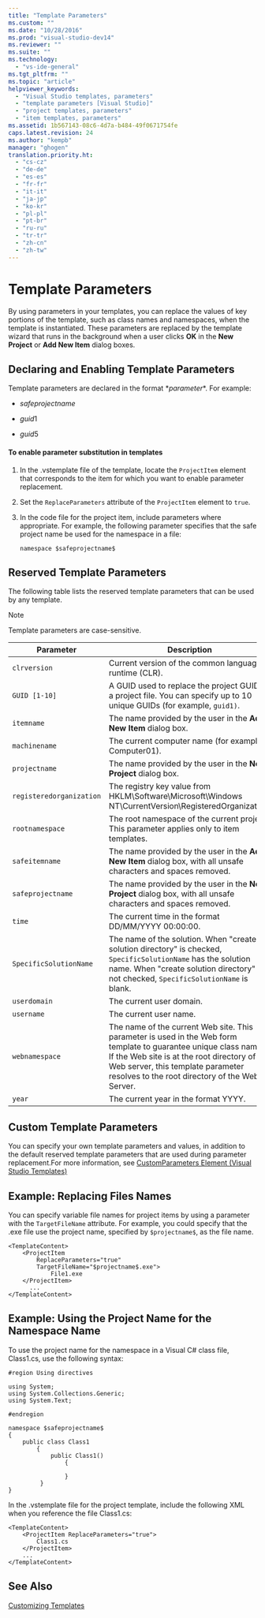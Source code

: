 ```yaml
---
title: "Template Parameters"
ms.custom: ""
ms.date: "10/28/2016"
ms.prod: "visual-studio-dev14"
ms.reviewer: ""
ms.suite: ""
ms.technology: 
  - "vs-ide-general"
ms.tgt_pltfrm: ""
ms.topic: "article"
helpviewer_keywords: 
  - "Visual Studio templates, parameters"
  - "template parameters [Visual Studio]"
  - "project templates, parameters"
  - "item templates, parameters"
ms.assetid: 1b567143-08c6-4d7a-b484-49f0671754fe
caps.latest.revision: 24
ms.author: "kempb"
manager: "ghogen"
translation.priority.ht: 
  - "cs-cz"
  - "de-de"
  - "es-es"
  - "fr-fr"
  - "it-it"
  - "ja-jp"
  - "ko-kr"
  - "pl-pl"
  - "pt-br"
  - "ru-ru"
  - "tr-tr"
  - "zh-cn"
  - "zh-tw"
---
```

# Template Parameters
By using parameters in your templates, you can replace the values of key portions of the template, such as class names and namespaces, when the template is instantiated. These parameters are replaced by the template wizard that runs in the background when a user clicks **OK** in the **New Project** or **Add New Item** dialog boxes.  
  
## Declaring and Enabling Template Parameters  
 Template parameters are declared in the format $*parameter*$. For example:  
  
-   $safeprojectname$  
  
-   $guid1$  
  
-   $guid5$  
  
#### To enable parameter substitution in templates  
  
1.  In the .vstemplate file of the template, locate the `ProjectItem` element that corresponds to the item for which you want to enable parameter replacement.  
  
2.  Set the `ReplaceParameters` attribute of the `ProjectItem` element to `true`.  
  
3.  In the code file for the project item, include parameters where appropriate. For example, the following parameter specifies that the safe project name be used for the namespace in a file:  
  
    ```  
    namespace $safeprojectname$  
    ```  
  
## Reserved Template Parameters  
 The following table lists the reserved template parameters that can be used by any template.  
  
> [!NOTE]
>  Template parameters are case-sensitive.  
  
|Parameter|Description|  
|---------------|-----------------|  
|`clrversion`|Current version of the common language runtime (CLR).|  
|`GUID [1-10]`|A GUID used to replace the project GUID in a project file. You can specify up to 10 unique GUIDs (for example, `guid1)`.|  
|`itemname`|The name provided by the user in the **Add New Item** dialog box.|  
|`machinename`|The current computer name (for example, Computer01).|  
|`projectname`|The name provided by the user in the **New Project** dialog box.|  
|`registeredorganization`|The registry key value from HKLM\Software\Microsoft\Windows NT\CurrentVersion\RegisteredOrganization.|  
|`rootnamespace`|The root namespace of the current project. This parameter applies only to item templates.|  
|`safeitemname`|The name provided by the user in the **Add New Item** dialog box, with all unsafe characters and spaces removed.|  
|`safeprojectname`|The name provided by the user in the **New Project** dialog box, with all unsafe characters and spaces removed.|  
|`time`|The current time in the format DD/MM/YYYY 00:00:00.|  
|`SpecificSolutionName`|The name of the solution. When "create solution directory" is checked, `SpecificSolutionName` has the solution name. When "create solution directory" is not checked, `SpecificSolutionName` is blank.|  
|`userdomain`|The current user domain.|  
|`username`|The current user name.|  
|`webnamespace`|The name of the current Web site. This parameter is used in the Web form template to guarantee unique class names. If the Web site is at the root directory of the Web server, this template parameter resolves to the root directory of the Web Server.|  
|`year`|The current year in the format YYYY.|  
  
## Custom Template Parameters  
 You can specify your own template parameters and values, in addition to the default reserved template parameters that are used during parameter replacement.For more information, see [CustomParameters Element (Visual Studio Templates)](../extensibility/customparameters-element-visual-studio-templates.md)  
  
## Example: Replacing Files Names  
 You can specify variable file names for project items by using a parameter with the `TargetFileName` attribute. For example, you could specify that the .exe file use the project name, specified by `$projectname$`, as the file name.  
  
```  
<TemplateContent>  
    <ProjectItem  
        ReplaceParameters="true"  
        TargetFileName="$projectname$.exe">  
            File1.exe  
    </ProjectItem>  
      ...  
</TemplateContent>  
```  
  
## Example: Using the Project Name for the Namespace Name  
 To use the project name for the namespace in a Visual C# class file, Class1.cs, use the following syntax:  
  
```  
#region Using directives  
  
using System;  
using System.Collections.Generic;  
using System.Text;  
  
#endregion  
  
namespace $safeprojectname$  
{  
    public class Class1  
        {  
            public Class1()  
                {  
  
                }  
         }  
}  
```  
  
 In the .vstemplate file for the project template, include the following XML when you reference the file Class1.cs:  
  
```  
<TemplateContent>  
    <ProjectItem ReplaceParameters="true">  
        Class1.cs  
    </ProjectItem>  
    ...  
</TemplateContent>  
```  
  
## See Also  
 [Customizing Templates](../ide/customizing-project-and-item-templates.md)